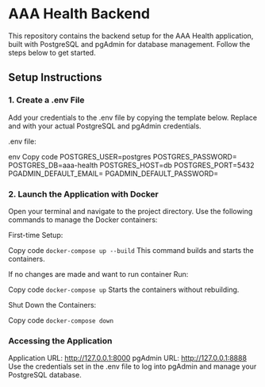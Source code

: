 # AAA Health Backend
This repository contains the backend setup for the AAA Health application, built with PostgreSQL and pgAdmin for database management. Follow the steps below to get started.

## Setup Instructions
### 1. Create a .env File
Add your credentials to the .env file by copying the template below. Replace <password> and <email> with your actual PostgreSQL and pgAdmin credentials.

.env file:

env
Copy code
POSTGRES_USER=postgres
POSTGRES_PASSWORD=<password>
POSTGRES_DB=aaa-health
POSTGRES_HOST=db
POSTGRES_PORT=5432
PGADMIN_DEFAULT_EMAIL=<email>
PGADMIN_DEFAULT_PASSWORD=<password>

### 2. Launch the Application with Docker
Open your terminal and navigate to the project directory. Use the following commands to manage the Docker containers:

First-time Setup:

Copy code
`docker-compose up --build`
This command builds and starts the containers.

If no changes are made and want to run container Run:

Copy code
`docker-compose up`
Starts the containers without rebuilding.

Shut Down the Containers:

Copy code
`docker-compose down`


### Accessing the Application
Application URL: http://127.0.0.1:8000
pgAdmin URL: http://127.0.0.1:8888
Use the credentials set in the .env file to log into pgAdmin and manage your PostgreSQL database.
